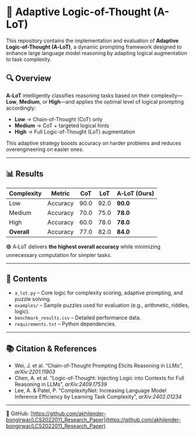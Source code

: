 # 🧠 Adaptive Logic-of-Thought (A-LoT)

This repository contains the implementation and evaluation of **Adaptive Logic-of-Thought (A‑LoT)**, a dynamic prompting framework designed to enhance large language model reasoning by adapting logical augmentation to task complexity.

## 🔍 Overview

**A‑LoT** intelligently classifies reasoning tasks based on their complexity—**Low**, **Medium**, or **High**—and applies the optimal level of logical prompting accordingly:

- **Low** → Chain-of-Thought (CoT) only  
- **Medium** → CoT + targeted logical hints  
- **High** → Full Logic-of-Thought (LoT) augmentation

This adaptive strategy boosts accuracy on harder problems and reduces overengineering on easier ones.

---

## 📊 Results

| Complexity | Metric   | CoT  | LoT  | A‑LoT (Ours) |
|------------|----------|------|------|---------------|
| Low        | Accuracy | 90.0 | 92.0 | **90.0**      |
| Medium     | Accuracy | 70.0 | 75.0 | **78.0**      |
| High       | Accuracy | 60.0 | 78.0 | **78.0**      |
| **Overall**| Accuracy | 77.0 | 82.0 | **84.0**      |

🟢 A‑LoT delivers **the highest overall accuracy** while minimizing unnecessary computation for simpler tasks.

---

## 📁 Contents

- `a_lot.py` – Core logic for complexity scoring, adaptive prompting, and puzzle solving.
- `examples/` – Sample puzzles used for evaluation (e.g., arithmetic, riddles, logic).
- `benchmark_results.csv` – Detailed performance data.
- `requirements.txt` – Python dependencies.

---

## 📚 Citation & References

- Wei, J. et al. “Chain-of-Thought Prompting Elicits Reasoning in LLMs”, *arXiv:2201.11903*  
- Chen, A. et al. “Logic-of-Thought: Injecting Logic into Contexts for Full Reasoning in LLMs”, *arXiv:2409.17539*  
- Lee, A. & Patel, P. “ComplexityNet: Increasing Language Model Inference Efficiency by Learning Task Complexity”, *arXiv:2402.01234*

---

🔗 GitHub: [https://github.com/akhilender-bongirwar/LCS2022011_Research_Paper](https://github.com/akhilender-bongirwar/LCS2022011_Research_Paper)
